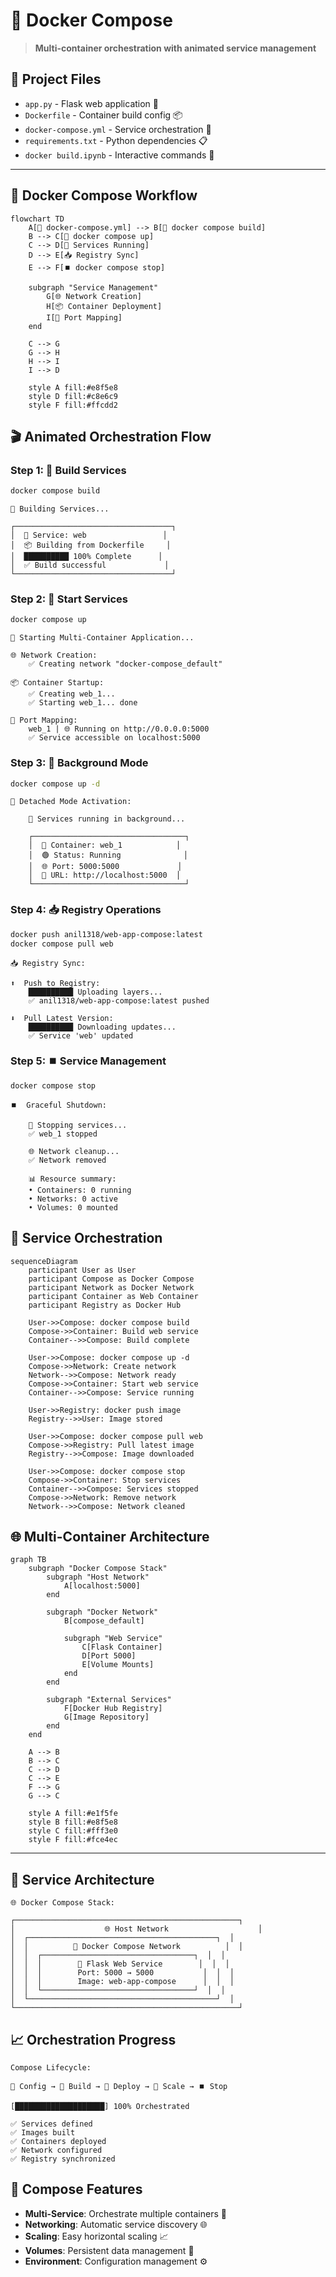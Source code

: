 # 🐳 Docker Compose

> **Multi-container orchestration with animated service management**

## 📁 Project Files
- `app.py` - Flask web application 🐍
- `Dockerfile` - Container build config 📦
- `docker-compose.yml` - Service orchestration 🎼
- `requirements.txt` - Python dependencies 📋
- `docker build.ipynb` - Interactive commands 📝

---

## 🎼 Docker Compose Workflow

```mermaid
flowchart TD
    A[📁 docker-compose.yml] --> B[🔨 docker compose build]
    B --> C[🚀 docker compose up]
    C --> D[🔄 Services Running]
    D --> E[📥 Registry Sync]
    E --> F[⏹️ docker compose stop]
    
    subgraph "Service Management"
        G[🌐 Network Creation]
        H[📦 Container Deployment]
        I[📡 Port Mapping]
    end
    
    C --> G
    G --> H
    H --> I
    I --> D
    
    style A fill:#e8f5e8
    style D fill:#c8e6c9
    style F fill:#ffcdd2
```

## 🎬 Animated Orchestration Flow

### Step 1: 🔨 Build Services
```bash
docker compose build
```

```
🔨 Building Services...

┌───────────────────────────────────┐
│  🎼 Service: web                 │
│  📦 Building from Dockerfile     │
│  ██████████ 100% Complete      │
│  ✅ Build successful             │
└───────────────────────────────────┘
```

### Step 2: 🚀 Start Services
```bash
docker compose up
```

```
🚀 Starting Multi-Container Application...

🌐 Network Creation:
    ✅ Creating network "docker-compose_default"
    
📦 Container Startup:
    ✅ Creating web_1...
    ✅ Starting web_1... done
    
📡 Port Mapping:
    web_1 | 🌐 Running on http://0.0.0.0:5000
    ✅ Service accessible on localhost:5000
```

### Step 3: 🔄 Background Mode
```bash
docker compose up -d
```

```
🔄 Detached Mode Activation:

    🎼 Services running in background...
    
    ┌──────────────────────────────────┐
    │  🐳 Container: web_1            │
    │  🟢 Status: Running              │
    │  🌐 Port: 5000:5000             │
    │  🔗 URL: http://localhost:5000  │
    └──────────────────────────────────┘
```

### Step 4: 📥 Registry Operations
```bash
docker push anil1318/web-app-compose:latest
docker compose pull web
```

```
📥 Registry Sync:

⬆️  Push to Registry:
    ██████████ Uploading layers...
    ✅ anil1318/web-app-compose:latest pushed
    
⬇️  Pull Latest Version:
    ██████████ Downloading updates...
    ✅ Service 'web' updated
```

### Step 5: ⏹️ Service Management
```bash
docker compose stop
```

```
⏹️  Graceful Shutdown:

    🔄 Stopping services...
    ✅ web_1 stopped
    
    🌐 Network cleanup...
    ✅ Network removed
    
    📊 Resource summary:
    • Containers: 0 running
    • Networks: 0 active
    • Volumes: 0 mounted
```

## 🔄 Service Orchestration

```mermaid
sequenceDiagram
    participant User as User
    participant Compose as Docker Compose
    participant Network as Docker Network
    participant Container as Web Container
    participant Registry as Docker Hub
    
    User->>Compose: docker compose build
    Compose->>Container: Build web service
    Container-->>Compose: Build complete
    
    User->>Compose: docker compose up -d
    Compose->>Network: Create network
    Network-->>Compose: Network ready
    Compose->>Container: Start web service
    Container-->>Compose: Service running
    
    User->>Registry: docker push image
    Registry-->>User: Image stored
    
    User->>Compose: docker compose pull web
    Compose->>Registry: Pull latest image
    Registry-->>Compose: Image downloaded
    
    User->>Compose: docker compose stop
    Compose->>Container: Stop services
    Container-->>Compose: Services stopped
    Compose->>Network: Remove network
    Network-->>Compose: Network cleaned
```

## 🌐 Multi-Container Architecture

```mermaid
graph TB
    subgraph "Docker Compose Stack"
        subgraph "Host Network"
            A[localhost:5000]
        end
        
        subgraph "Docker Network"
            B[compose_default]
            
            subgraph "Web Service"
                C[Flask Container]
                D[Port 5000]
                E[Volume Mounts]
            end
        end
        
        subgraph "External Services"
            F[Docker Hub Registry]
            G[Image Repository]
        end
    end
    
    A --> B
    B --> C
    C --> D
    C --> E
    F --> G
    G --> C
    
    style A fill:#e1f5fe
    style B fill:#e8f5e8
    style C fill:#fff3e0
    style F fill:#fce4ec
```

---

## 🎼 Service Architecture

```
🌐 Docker Compose Stack:

┌──────────────────────────────────────────────────┐
│                    🌐 Host Network                    │
│  ┌──────────────────────────────────────────┐  │
│  │          🐳 Docker Compose Network          │  │
│  │  ┌──────────────────────────────────┐  │  │
│  │  │        🐍 Flask Web Service        │  │  │
│  │  │        Port: 5000 → 5000           │  │  │
│  │  │        Image: web-app-compose      │  │  │
│  │  └──────────────────────────────────┘  │  │
│  └──────────────────────────────────────────┘  │
└──────────────────────────────────────────────────┘
```

## 📈 Orchestration Progress

```
Compose Lifecycle:

📁 Config → 🔨 Build → 🚀 Deploy → 🔄 Scale → ⏹️ Stop

[████████████████████] 100% Orchestrated

✅ Services defined
✅ Images built
✅ Containers deployed
✅ Network configured
✅ Registry synchronized
```

## 🎯 Compose Features
- **Multi-Service**: Orchestrate multiple containers 🎼
- **Networking**: Automatic service discovery 🌐
- **Scaling**: Easy horizontal scaling 📈
- **Volumes**: Persistent data management 💾
- **Environment**: Configuration management ⚙️